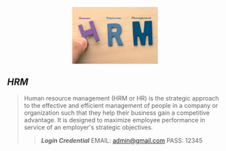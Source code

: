 <img src="assets/images/hrm.jpeg" alt="hrm" style="width:200px;margin:0 auto; display:block"/>

## ***HRM***  

>Human resource management (HRM or HR) is the strategic approach to the effective and efficient management of people in a company or organization such that they help their business gain a competitive advantage. It is designed to maximize employee performance in service of an employer's strategic objectives.
>> ***Login Credential***
>> EMAIL: admin@gmail.com
>> PASS: 12345



